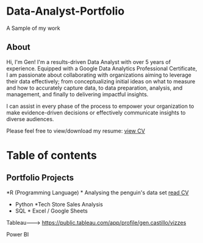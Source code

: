# Data-Analyst-Portfolio
A Sample of my work
## About 
Hi, I'm Gen! I'm a results-driven Data Analyst with over 5 years of experience.
Equipped with a Google Data Analytics Professional Certificate, I am passionate about collaborating with organizations aiming to leverage their data effectively; 
from conceptualizing initial ideas on what to measure and how to accurately capture data, to data preparation, analysis, and management, and finally to delivering impactful insights.

I can assist in every phase of the process to empower your organization to make evidence-driven decisions or effectively communicate insights to diverse audiences.

Please feel free to view/download my resume: [view CV](CRV.Gen.pdf)



# Table of contents 

 ## Portfolio Projects
*R (Programming Language)
    * Analysing the penguin's data set [read CV]( https://github.com/gencabreraa/Data-Analyst-Portfolio/blob/main/R%20Project.pdf)

* Python
    *Tech Store Sales Analysis
* SQL
  * 
Excel / Google Sheets

Tableau---> https://public.tableau.com/app/profile/gen.castillo/vizzes 

Power BI
